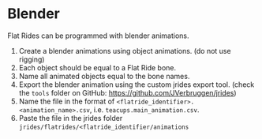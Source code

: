 # Blender

Flat Rides can be programmed with blender animations.

1. Create a blender animations using object animations. (do not use rigging)
2. Each object should be equal to a Flat Ride bone.
3. Name all animated objects equal to the bone names.
4. Export the blender animation using the custom jrides export tool. (check the `tools` folder on GitHub: https://github.com/JVerbruggen/jrides)
5. Name the file in the format of `<flatride_identifier>.<animation_name>.csv`, i.e. `teacups.main_animation.csv`.
6. Paste the file in the jrides folder `jrides/flatrides/<flatride_identifier/animations`
